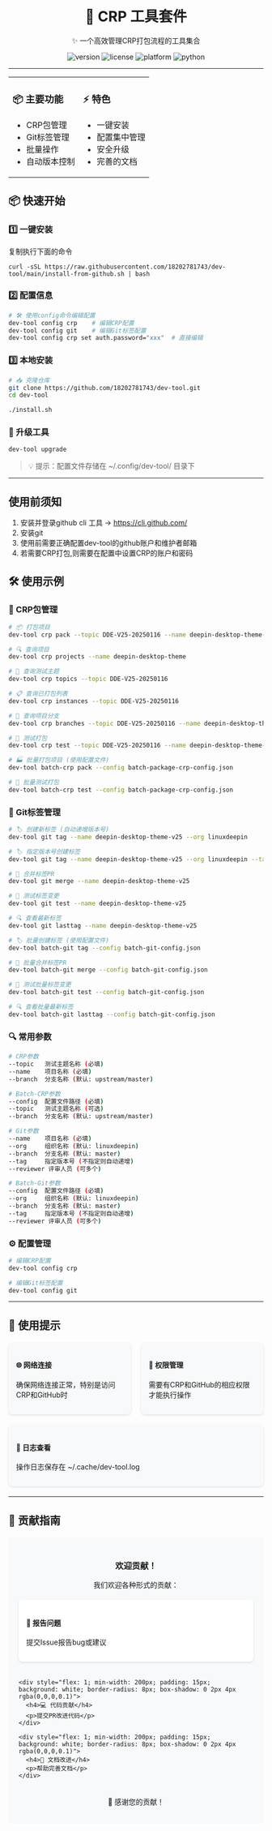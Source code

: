 <div align="center">
  <h1>🚀 CRP 工具套件</h1>
  <p>✨ 一个高效管理CRP打包流程的工具集合</p>
  
  <div>
    <img src="https://img.shields.io/badge/version-1.0.0-blue" alt="version">
    <img src="https://img.shields.io/badge/license-MIT-green" alt="license">
    <img src="https://img.shields.io/badge/platform-Linux-lightgrey" alt="platform">
    <img src="https://img.shields.io/badge/python-3.8+-blue" alt="python">
  </div>
</div>

---

<div align="center">
  <table>
    <tr>
      <td width="50%">
        <h3>📦 主要功能</h3>
        <ul>
          <li>CRP包管理</li>
          <li>Git标签管理</li>
          <li>批量操作</li>
          <li>自动版本控制</li>
        </ul>
      </td>
      <td width="50%">
        <h3>⚡ 特色</h3>
        <ul>
          <li>一键安装</li>
          <li>配置集中管理</li>
          <li>安全升级</li>
          <li>完善的文档</li>
        </ul>
      </td>
    </tr>
  </table>
</div>

## 📦 快速开始

### 1️⃣ 一键安装

复制执行下面的命令
```
curl -sSL https://raw.githubusercontent.com/18202781743/dev-tool/main/install-from-github.sh | bash
```

### 2️⃣ 配置信息
```bash
# 🛠 使用config命令编辑配置
dev-tool config crp    # 编辑CRP配置
dev-tool config git    # 编辑Git标签配置
dev-tool config crp set auth.password="xxx"  # 直接编辑
```

### 3️⃣ 本地安装
```bash
# 📥 克隆仓库
git clone https://github.com/18202781743/dev-tool.git
cd dev-tool

./install.sh
```

### 🔄 升级工具
```bash
dev-tool upgrade
```

> 💡 提示：配置文件存储在 ~/.config/dev-tool/ 目录下

---

## 使用前须知

1. 安装并登录github cli 工具 -> https://cli.github.com/
2. 安装git
3. 使用前需要正确配置dev-tool的github账户和维护者邮箱
4. 若需要CRP打包,则需要在配置中设置CRP的账户和密码

## 🛠 使用示例

### 🔧 CRP包管理
```bash
# 📦 打包项目
dev-tool crp pack --topic DDE-V25-20250116 --name deepin-desktop-theme-v25 --branch upstream/master

# 🔍 查询项目
dev-tool crp projects --name deepin-desktop-theme

# 📌 查询测试主题
dev-tool crp topics --topic DDE-V25-20250116

# 📋 查询已打包列表
dev-tool crp instances --topic DDE-V25-20250116

# 🌿 查询项目分支
dev-tool crp branches --topic DDE-V25-20250116 --name deepin-desktop-theme-v25

# 🧪 测试打包
dev-tool crp test --topic DDE-V25-20250116 --name deepin-desktop-theme-v25

# 🏭 批量打包项目 (使用配置文件)
dev-tool batch-crp pack --config batch-package-crp-config.json

# 🧪 批量测试打包
dev-tool batch-crp test --config batch-package-crp-config.json
```

### 🔧 Git标签管理
```bash
# 🏷 创建新标签 (自动递增版本号)
dev-tool git tag --name deepin-desktop-theme-v25 --org linuxdeepin

# 🏷 指定版本号创建标签
dev-tool git tag --name deepin-desktop-theme-v25 --org linuxdeepin --tag 1.1.1

# 🔄 合并标签PR
dev-tool git merge --name deepin-desktop-theme-v25

# 🧪 测试标签变更
dev-tool git test --name deepin-desktop-theme-v25

# 🔍 查看最新标签
dev-tool git lasttag --name deepin-desktop-theme-v25

# 🏷 批量创建标签 (使用配置文件)
dev-tool batch-git tag --config batch-git-config.json

# 🔄 批量合并标签PR
dev-tool batch-git merge --config batch-git-config.json

# 🧪 测试批量标签变更
dev-tool batch-git test --config batch-git-config.json

# 🔍 查看批量最新标签
dev-tool batch-git lasttag --config batch-git-config.json
```

### 🔍 常用参数
```bash
# CRP参数
--topic   测试主题名称 (必填)
--name    项目名称 (必填)
--branch  分支名称 (默认: upstream/master)

# Batch-CRP参数
--config  配置文件路径 (必填)
--topic   测试主题名称 (可选)
--branch  分支名称 (默认: upstream/master)

# Git参数  
--name    项目名称 (必填)
--org     组织名称 (默认: linuxdeepin)  
--branch  分支名称 (默认: master)
--tag     指定版本号 (不指定则自动递增)
--reviewer 评审人员 (可多个)

# Batch-Git参数
--config  配置文件路径 (必填)
--org     组织名称 (默认: linuxdeepin)
--branch  分支名称 (默认: master)
--tag     指定版本号 (不指定则自动递增)
--reviewer 评审人员 (可多个)
```

### ⚙️ 配置管理
```bash
# 编辑CRP配置
dev-tool config crp

# 编辑Git标签配置
dev-tool config git
```

---

## 📌 使用提示

<div style="display: flex; flex-wrap: wrap; gap: 20px; margin: 20px 0;">
  <div style="flex: 1; min-width: 200px; padding: 15px; background: #f8f9fa; border-radius: 8px; box-shadow: 0 2px 4px rgba(0,0,0,0.1)">
    <h4>🌐 网络连接</h4>
    <p>确保网络连接正常，特别是访问CRP和GitHub时</p>
  </div>
  
  <div style="flex: 1; min-width: 200px; padding: 15px; background: #f8f9fa; border-radius: 8px; box-shadow: 0 2px 4px rgba(0,0,0,0.1)">
    <h4>🔐 权限管理</h4>
    <p>需要有CRP和GitHub的相应权限才能执行操作</p>
  </div>
  
  <div style="flex: 1; min-width: 200px; padding: 15px; background: #f8f9fa; border-radius: 8px; box-shadow: 0 2px 4px rgba(0,0,0,0.1)">
    <h4>📝 日志查看</h4>
    <p>操作日志保存在 ~/.cache/dev-tool.log</p>
  </div>
</div>

---

## 🤝 贡献指南

<div style="background: #f8f9fa; padding: 20px; border-radius: 8px; margin: 20px 0;">
  <h3 style="text-align: center;">欢迎贡献！</h3>
  <p style="text-align: center;">我们欢迎各种形式的贡献：</p>
  
  <div style="display: flex; flex-wrap: wrap; gap: 20px; justify-content: center; margin: 20px 0;">
    <div style="flex: 1; min-width: 200px; padding: 15px; background: white; border-radius: 8px; box-shadow: 0 2px 4px rgba(0,0,0,0.1)">
      <h4>🐛 报告问题</h4>
      <p>提交Issue报告bug或建议</p>
    </div>
    
    <div style="flex: 1; min-width: 200px; padding: 15px; background: white; border-radius: 8px; box-shadow: 0 2px 4px rgba(0,0,0,0.1)">
      <h4>💻 代码贡献</h4>
      <p>提交PR改进代码</p>
    </div>
    
    <div style="flex: 1; min-width: 200px; padding: 15px; background: white; border-radius: 8px; box-shadow: 0 2px 4px rgba(0,0,0,0.1)">
      <h4>📖 文档改进</h4>
      <p>帮助完善文档</p>
    </div>
  </div>
  
  <p style="text-align: center;">🎉 感谢您的贡献！</p>
</div>
